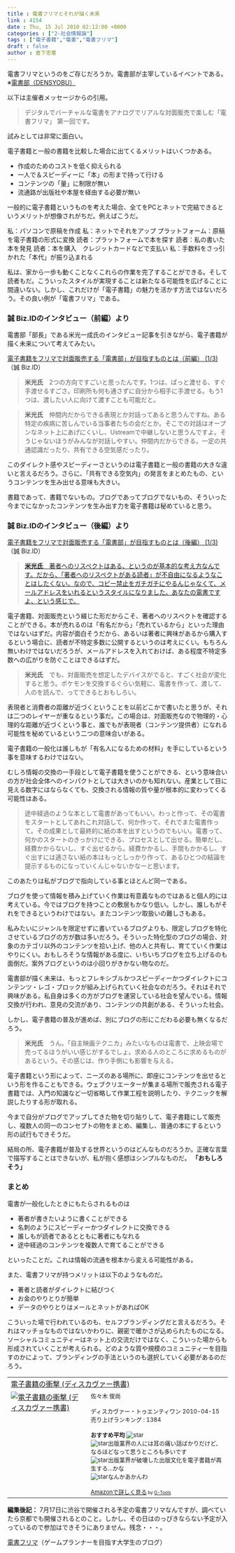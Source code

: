 ```yaml
---
title : 電書フリマとそれが描く未来
link : 4154
date : Thu, 15 Jul 2010 02:12:00 +0000
categories : ["2-社会情報論"]
tags : ["電子書籍","電書","電書フリマ"]
draft : false
author : 倉下忠憲
---
```


電書フリマというのをご存じだろうか。電書部が主宰しているイベントである。
※<a href="http://densho.in/">電書部（DENSYOBU）</a>

以下は主催者メッセージからの引用。

<blockquote>
デジタルでバーチャルな電書をアナログでリアルな対面販売で楽しむ「電書フリマ」 第一回です。
</blockquote>

試みとしては非常に面白い。

電子書籍と一般の書籍を比較した場合に出てくるメリットはいくつかある。

<ul>
	<li>作成のためのコストを低く抑えられる</li>
	<li>一人で＆スピーディーに「本」の形まで持って行ける</li>
	<li>コンテンツの「量」に制限が無い</li>
	<li>流通路が出版社や本屋を経由する必要が無い</li></ul>

一般的に電子書籍というものを考えた場合、全てをPCとネットで完結できるというメリットが想像されがちだ。例えばこうだ。

私：パソコンで原稿を作成
私：ネットでそれをアップ
プラットフォーム：原稿を電子書籍の形式に変換
読者：プラットフォームで本を探す
読者：私の書いた本を発見
読者：本を購入　クレジットカードなどで支払い
私：手数料をさっ引かれた「本代」が振り込まれる

私は、家から一歩も動くことなくこれらの作業を完了することができる。そして読者もだ。こういったスタイルが実現することは新たなる可能性を広げることに間違いない。しかし、これだけが「電子書籍」の魅力を活かす方法ではないだろう。その良い例が「電書フリマ」である。

<h3>誠 Biz.IDのインタビュー（前編）より</h3>
電書部「部長」である米光一成氏のインタビュー記事を引きながら、電子書籍が描く未来について考えてみたい。

<a href="http://bizmakoto.jp/bizid/articles/1007/07/news007.html">電子書籍をフリマで対面販売する「電書部」が目指すものとは（前編） (1/3)</a>（誠 Biz.ID）

<blockquote>
<strong>米光氏</strong>　2つの方向ですごいと思ったんです。1つは、ぱっと渡せる、すぐ手渡せるすごさ。印刷所も何も通さずに自分から相手に手渡せる。もう1つは、渡したい人に向けて渡すことも可能だと。
</blockquote>

<blockquote>
<strong>米光氏</strong>　仲間内だからできる表現とか対話ってあると思うんですね。ある特定の疾病に苦しんでいる当事者たちの会だとか。そこでの対話はオープンなネット上にあげにくいし、Ustreamで中継しないと思うんですよ。そうじゃないほうがみんなが対話しやすい。仲間内だからできる。一定の共通認識だったり、共有できる空気感だったり。
</blockquote>

このダイレクト感やスピーディーさというのは電子書籍と一般の書籍の大きな違いと言えるだろう。さらに、「共有できる空気内」の発言をまとめたもの、というコンテンツを生み出せる意味も大きい。

書籍であって、書籍でないもの。ブログであってブログでないもの、そういった今までになかったコンテンツを生み出す力を電子書籍は秘めていると思う。

<h3>誠 Biz.IDのインタビュー（後編）より</h3>
<a href="http://bizmakoto.jp/bizid/articles/1007/13/news032.html">電子書籍をフリマで対面販売する「電書部」が目指すものとは（後編） (1/3)</a>（誠 Biz.ID）

<blockquote>
<a href="http://bizmakoto.jp/bizid/articles/1007/13/news032.html"><strong>米光氏</strong>　著者へのリスペクトはある、というのが基本的な考え方なんです。だから、「著者へのリスペクトがある読者」が不自由になるようなことはしたくない。なので、コピー禁止をガチガチにやるんじゃなくて、メールアドレスをいれるというスタイルになりました。あなたの電書ですよ、という感じで。</a>
</blockquote>

電子書籍、対面販売という綴じた形だからこそ、著者へのリスペクトを確認することができる。本が売れるのは「有名だから」「売れているから」といった理由ではないはずだ。内容が面白そうだから、あるいは著者に興味があるから購入するという場合に、読者が不特定多数に公開するというのは考えにくい。もちろん無いわけではないだろうが、メールアドレスを入れておけば、ある程度不特定多数への広がりを防ぐことはできるはずだ。

<blockquote>
<strong>米光氏</strong>　でも、対面販売を想定したデバイスがでると、すごく社会が変化すると思う。ポケモンを交換するぐらい気軽に、電書を作って、渡して、人のを読んで、ってできるとおもしろい。
</blockquote>

表現者と消費者の距離が近づくということを以前どこかで書いたと思うが、それは二つのレイヤーが重なるという事だ。この場合は、対面販売なので物理的・心理的な距離が近づくという事と、誰でもが表現者（コンテンツ提供者）になれる可能性を秘めているという二つの意味合いがある。

電子書籍の一般化は誰しもが「有名人になるための材料」を手にしているという事を意味するわけではない。

むしろ情報の交換の一手段として電子書籍を使うことができる、という意味合いの方が社会全体へのインパクトとしては大きいのかも知れない。産業として目に見える数字にはならなくても、交換される情報の質や量が根本的に変わってくる可能性はある。

<blockquote>
途中経過のような本として電書があってもいい。わっと作って、その電書をスタートとしてあれこれ対話して、何か作って、それでまた電書作って。その成果として最終的に紙の本を出すというのでもいい。電書って、何かのスタートのきっかけにできる、プロセスとして出せる。簡単だし、経費かからないし、すぐ出せるから。経費かかるし、手間もかかるし、すぐ出すには適さない紙の本はもっとしっかり作って、あるひとつの結論を提示するものになっていくんじゃないかなーと思います。
</blockquote>

このあたりは私がブログで指向している事とほとんど同一である。

ブログを使って情報を積み上げていく作業は有意義なものではあると個人的には考えている。今ではブログを持つことの敷居もかなり低い。しかし、誰しもがそれをできるというわけではない。またコンテンツ取扱いの難しさもある。

私みたいにジャンルを限定せずに書いているブログよりも、限定しブログを特化させているブログの方が数は多いだろう。そういった特化型のブログの場合、対象のカテゴリ以外のコンテンツを拾い上げ、他の人と共有し、育てていく作業はやりにくい。おもしろそうな情報がある度に、いちいちブログを立ち上げるのも面倒だ。案外ブログというのは小回りがきかない物なのだ。

電書部が描く未来は、もっとフレキシブルかつスピーディーかつダイレクトにコンテンツ・レゴ・ブロックが組み上げられていく社会なのだろう。それはそれで興味がある。私自身は多くの方がブログを運営している社会を望んでいる。情報交換が行われ、意見の交流があり、コンテンツの共創がある、そういった社会。

しかし、電子書籍の普及が進めば、別にブログの形にこだわる必要も無くなるだろう。

<blockquote>
<strong>米光氏</strong>　うん。「自主映画テクニカ」みたいなものは電書で、上映会場で売ってるほうがいい感じがするでしょ。求める人のところに求めるものがあるという。その感じは、作り手側にも影響を与える。
</blockquote>

電子書籍という形によって、ニーズのある場所に、即座にコンテンツを出せるという形を作ることもできる。ウェブクリエーターが集まる場所で販売される電子書籍では、入門の知識など一切省略して作業工程を説明したり、テクニックを解説したりする形が取れる。

今まで自分がブログでアップしてきた物を切り貼りして、電子書籍にして販売し、複数人の同一のコンセプトの物をまとめ、編集し、普通の本にするという形の試行もできそうだ。

結局の所、電子書籍が普及する世界というのはどんなものだろうか。正確な言葉で描写することはできないが、私が抱く感想はシンプルなものだ。
<strong>
「おもしろそう」</strong>

<h3>まとめ</h3>
電書が一般化したときにもたらされるものは

<ul>
	<li>著者が書きたいように書くことができる</li>
	<li>名刺のようにスピーディーかつダイレクトに交換できる</li>
	<li>誰しもが読者であるとともに著者にもなれる</li>
	<li>途中経過のコンテンツを複数人で育てることができる</li>
</ul>



といったことだ。これは情報の流通を根本から変える可能性がある。

また、電書フリマが持つメリットは以下のようなものだ。

<ul>
	<li>著者と読者がダイレクトに結びつく</li>
	<li>お金のやりとりが簡単</li>
	<li>データのやりとりはメールとネットがあればOK</li>
</ul>



こういった場で行われているのも、セルフブランディングだと言えるだろう。それはマッチョなものではないかわりに、親密で暖かさが込められたものになる。ソーシャルコミュニティーはネット上の交流だけではなく、こういった場からも形成されていくことが考えられる。どのような質や規模のコミュニティーを目指すのかによって、ブランディングの手法というのも選択していく必要があるのだろう。

<table  border="0" cellpadding="5"><tr><td colspan="2"><a href="http://www.amazon.jp/%E9%9B%BB%E5%AD%90%E6%9B%B8%E7%B1%8D%E3%81%AE%E8%A1%9D%E6%92%83-%E3%83%87%E3%82%A3%E3%82%B9%E3%82%AB%E3%83%B4%E3%82%A1%E3%83%BC%E6%90%BA%E6%9B%B8-%E4%BD%90%E3%80%85%E6%9C%A8-%E4%BF%8A%E5%B0%9A/dp/4887598084%3FSubscriptionId%3D15SMZCTB9V8NGR2TW082%26tag%3Drashita1000-22%26linkCode%3Dxm2%26camp%3D2025%26creative%3D165953%26creativeASIN%3D4887598084" target="_top">電子書籍の衝撃 (ディスカヴァー携書)</a><img src="http://www.assoc-amazon.jp/e/ir?t=rashita1000-22&l=ur2&o=9" width="1" height="1" style="border: none;" alt="" /></td></tr><tr><td valign="top"><a href="http://www.amazon.jp/%E9%9B%BB%E5%AD%90%E6%9B%B8%E7%B1%8D%E3%81%AE%E8%A1%9D%E6%92%83-%E3%83%87%E3%82%A3%E3%82%B9%E3%82%AB%E3%83%B4%E3%82%A1%E3%83%BC%E6%90%BA%E6%9B%B8-%E4%BD%90%E3%80%85%E6%9C%A8-%E4%BF%8A%E5%B0%9A/dp/4887598084%3FSubscriptionId%3D15SMZCTB9V8NGR2TW082%26tag%3Drashita1000-22%26linkCode%3Dxm2%26camp%3D2025%26creative%3D165953%26creativeASIN%3D4887598084" target="_top"><img src="http://ecx.images-amazon.com/images/I/41f9-6kRHbL._SL160_.jpg" border="0" alt="電子書籍の衝撃 (ディスカヴァー携書)" /></a></td><td valign="top"><font size="-1">佐々木 俊尚 <br /><br />ディスカヴァー・トゥエンティワン  2010-04-15<br />売り上げランキング : 1384<br /><br /><strong>おすすめ平均  </strong><img src="http://g-images.amazon.com/images/G/01/detail/stars-3-5.gif" alt="star" /><br /><img src="http://g-images.amazon.com/images/G/01/detail/stars-4-0.gif" alt="star" />出版業界の人には耳の痛い話ばかりだけど、なるほどなって思うところも多いです<br /><img src="http://g-images.amazon.com/images/G/01/detail/stars-4-0.gif" alt="star" />出版業界が破壊した出版文化を電子書籍が再生する…かな<br /><img src="http://g-images.amazon.com/images/G/01/detail/stars-1-0.gif" alt="star" />なんかあかんわ<br /><br /><a href="http://www.amazon.jp/%E9%9B%BB%E5%AD%90%E6%9B%B8%E7%B1%8D%E3%81%AE%E8%A1%9D%E6%92%83-%E3%83%87%E3%82%A3%E3%82%B9%E3%82%AB%E3%83%B4%E3%82%A1%E3%83%BC%E6%90%BA%E6%9B%B8-%E4%BD%90%E3%80%85%E6%9C%A8-%E4%BF%8A%E5%B0%9A/dp/4887598084%3FSubscriptionId%3D15SMZCTB9V8NGR2TW082%26tag%3Drashita1000-22%26linkCode%3Dxm2%26camp%3D2025%26creative%3D165953%26creativeASIN%3D4887598084" target="_top">Amazonで詳しく見る</a></font><font size="-2"> by <a href="http://www.goodpic.com/mt/aws/index.html" >G-Tools</a></font></td></tr></table>

<div class="column"><strong>編集後記：</strong>
7月17日に渋谷で開催される予定の電書フリマなんですが、調べていたら京都でも開催されるとのこと。しかし、その日はのっぴきならない予定が入っているので参加はできそうにありません。残念・・・。

<a href="http://ameblo.jp/hitasura-kikaku/entry-10580866464.html">電書フリマ</a>（ゲームプランナーを目指す大学生のブログ）</div>
